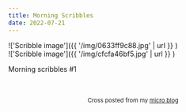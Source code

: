 ```yaml
---
title: Morning Scribbles
date: 2022-07-21
---
```

!['Scribble image']({{ '/img/0633ff9c88.jpg' | url }} )
<br>
!['Scribble image']({{ '/img/cfcfa46bf5.jpg' | url }} )
<br>
<p>Morning scribbles #1</p>
<p></p>
<br>
<br>
<center><small>Cross posted from my <a href='http://micro.blog/joshnicholas'>micro blog</a></small></center>
<br>
    